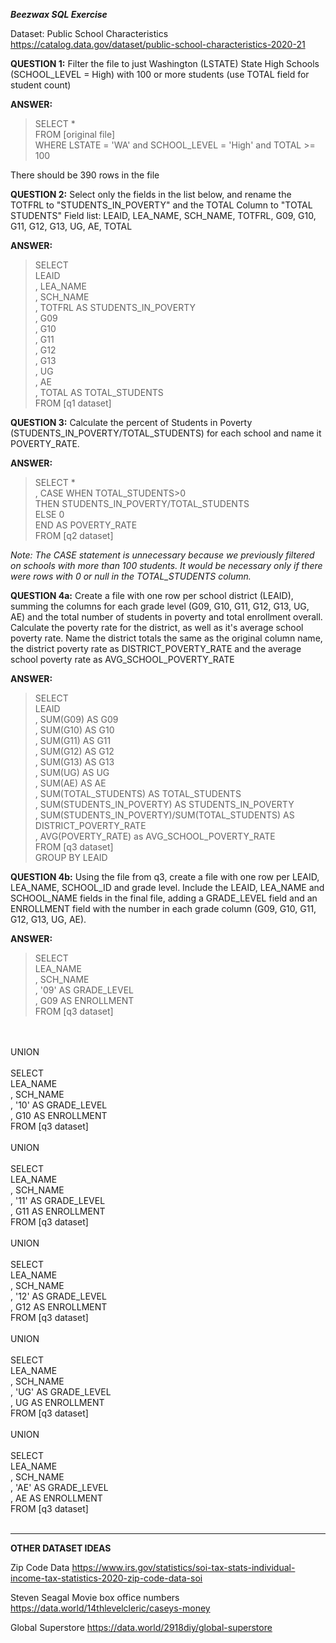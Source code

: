 ***Beezwax SQL Exercise***

Dataset: Public School Characteristics 
https://catalog.data.gov/dataset/public-school-characteristics-2020-21 

**QUESTION 1:** Filter the file to just Washington (LSTATE) State High Schools (SCHOOL_LEVEL = High) with 100 or more students (use TOTAL field for student count)

**ANSWER:** 
>SELECT *
<br>FROM [original file]
<br>WHERE LSTATE = 'WA' and SCHOOL_LEVEL = 'High' and TOTAL >= 100

There should be 390 rows in the file

**QUESTION 2:** Select only the fields in the list below, and rename the TOTFRL to "STUDENTS_IN_POVERTY" and the TOTAL Column to "TOTAL STUDENTS"
Field list: LEAID, LEA_NAME, SCH_NAME, TOTFRL, G09, G10, G11, G12, G13, UG, AE, TOTAL

**ANSWER:** 
>SELECT
<br>LEAID
<br>, LEA_NAME
<br>, SCH_NAME
<br>, TOTFRL AS STUDENTS_IN_POVERTY
<br>, G09
<br>, G10
<br>, G11
<br>, G12
<br>, G13
<br>, UG
<br>, AE
<br>, TOTAL AS TOTAL_STUDENTS
<br>FROM [q1 dataset]

**QUESTION 3:** Calculate the percent of Students in Poverty (STUDENTS_IN_POVERTY/TOTAL_STUDENTS) for each school and name it POVERTY_RATE.

**ANSWER:** 
>SELECT *
<br>, CASE WHEN TOTAL_STUDENTS>0 
<br>THEN STUDENTS_IN_POVERTY/TOTAL_STUDENTS 
<br>ELSE 0 
<br>END AS POVERTY_RATE
<br>FROM [q2 dataset]

*Note: The CASE statement is unnecessary because we previously filtered on schools with more than 100 students. It would be necessary only if there were rows with 0 or null in the TOTAL_STUDENTS column.*

**QUESTION 4a:** Create a file with one row per school district (LEAID), summing the columns for each grade level (G09, G10, G11, G12, G13, UG, AE) and the total number of students in poverty and total enrollment overall. Calculate the poverty rate for the district, as well as it's average school poverty rate. Name the district totals the same as the original column name, the district poverty rate as DISTRICT_POVERTY_RATE and the average school poverty rate as AVG_SCHOOL_POVERTY_RATE

**ANSWER:** 
>SELECT
<br>LEAID
<br>, SUM(G09) AS G09
<br>, SUM(G10) AS G10
<br>, SUM(G11) AS G11
<br>, SUM(G12) AS G12
<br>, SUM(G13) AS G13
<br>, SUM(UG) AS UG
<br>, SUM(AE) AS AE
<br>, SUM(TOTAL_STUDENTS) AS TOTAL_STUDENTS
<br>, SUM(STUDENTS_IN_POVERTY) AS STUDENTS_IN_POVERTY
<br>, SUM(STUDENTS_IN_POVERTY)/SUM(TOTAL_STUDENTS) AS DISTRICT_POVERTY_RATE
<br>, AVG(POVERTY_RATE) as AVG_SCHOOL_POVERTY_RATE
<br>FROM [q3 dataset]
<br>GROUP BY LEAID


**QUESTION 4b:** Using the file from q3, create a file with one row per LEAID, LEA_NAME, SCHOOL_ID and grade level. Include the LEAID, LEA_NAME and SCHOOL_NAME fields in the final file, adding a GRADE_LEVEL field and an ENROLLMENT field with the number in each grade column (G09, G10, G11, G12, G13, UG, AE).

**ANSWER:** 
>SELECT
<br>LEA_NAME
<br>, SCH_NAME
<br>, '09' AS GRADE_LEVEL
<br>, G09 AS ENROLLMENT
<br>FROM  [q3 dataset]
<br>
<br>UNION
<br>
<br>SELECT
<br>LEA_NAME
<br>, SCH_NAME
<br>, '10' AS GRADE_LEVEL
<br>, G10 AS ENROLLMENT
<br>FROM  [q3 dataset]
<br>
<br>UNION
<br>
<br>SELECT
<br>LEA_NAME
<br>, SCH_NAME
<br>, '11' AS GRADE_LEVEL
<br>, G11 AS ENROLLMENT
<br>FROM  [q3 dataset]
<br>
<br>UNION
<br>
<br>SELECT
<br>LEA_NAME
<br>, SCH_NAME
<br>, '12' AS GRADE_LEVEL
<br>, G12 AS ENROLLMENT
<br>FROM  [q3 dataset]
<br>
<br>UNION
<br>
<br>SELECT
<br>LEA_NAME
<br>, SCH_NAME
<br>, 'UG' AS GRADE_LEVEL
<br>, UG AS ENROLLMENT
<br>FROM  [q3 dataset]
<br>
<br>UNION
<br>
<br>SELECT
<br>LEA_NAME
<br>, SCH_NAME
<br>, 'AE' AS GRADE_LEVEL
<br>, AE AS ENROLLMENT
<br>FROM  [q3 dataset]
<br><br>




__________________________________________________________
**OTHER DATASET IDEAS** 

Zip Code Data 
https://www.irs.gov/statistics/soi-tax-stats-individual-income-tax-statistics-2020-zip-code-data-soi

Steven Seagal Movie box office numbers 
https://data.world/14thlevelcleric/caseys-money 

Global Superstore
https://data.world/2918diy/global-superstore